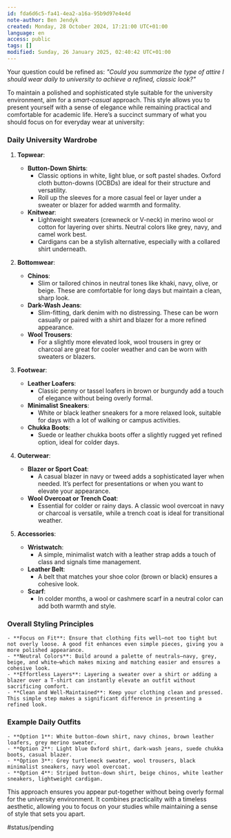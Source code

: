 ```yaml
---
id: fda6d6c5-fa41-4ea2-a16a-95b9d97e4e4d
note-author: Ben Jendyk
created: Monday, 28 October 2024, 17:21:00 UTC+01:00
language: en
access: public
tags: []
modified: Sunday, 26 January 2025, 02:40:42 UTC+01:00
---
```


Your question could be refined as: *"Could you summarize the type of attire I should wear daily to university to achieve a refined, classic look?"*

To maintain a polished and sophisticated style suitable for the university environment, aim for a *smart-casual* approach. This style allows you to present yourself with a sense of elegance while remaining practical and comfortable for academic life. Here’s a succinct summary of what you should focus on for everyday wear at university:

### Daily University Wardrobe

1. **Topwear**:
	- **Button-Down Shirts**:  
	  - Classic options in white, light blue, or soft pastel shades. Oxford cloth button-downs (OCBDs) are ideal for their structure and versatility.
	  - Roll up the sleeves for a more casual feel or layer under a sweater or blazer for added warmth and formality.
	- **Knitwear**:  
	  - Lightweight sweaters (crewneck or V-neck) in merino wool or cotton for layering over shirts. Neutral colors like grey, navy, and camel work best.
	  - Cardigans can be a stylish alternative, especially with a collared shirt underneath.

2. **Bottomwear**:
	- **Chinos**:  
	  - Slim or tailored chinos in neutral tones like khaki, navy, olive, or beige. These are comfortable for long days but maintain a clean, sharp look.
	- **Dark-Wash Jeans**:  
	  - Slim-fitting, dark denim with no distressing. These can be worn casually or paired with a shirt and blazer for a more refined appearance.
	- **Wool Trousers**:  
	  - For a slightly more elevated look, wool trousers in grey or charcoal are great for cooler weather and can be worn with sweaters or blazers.

3. **Footwear**:
	- **Leather Loafers**:  
	  - Classic penny or tassel loafers in brown or burgundy add a touch of elegance without being overly formal.
	- **Minimalist Sneakers**:  
	  - White or black leather sneakers for a more relaxed look, suitable for days with a lot of walking or campus activities.
	- **Chukka Boots**:  
	  - Suede or leather chukka boots offer a slightly rugged yet refined option, ideal for colder days.

4. **Outerwear**:
	- **Blazer or Sport Coat**:  
	  - A casual blazer in navy or tweed adds a sophisticated layer when needed. It’s perfect for presentations or when you want to elevate your appearance.
	- **Wool Overcoat or Trench Coat**:  
	  - Essential for colder or rainy days. A classic wool overcoat in navy or charcoal is versatile, while a trench coat is ideal for transitional weather.

5. **Accessories**:
	- **Wristwatch**:  
	  - A simple, minimalist watch with a leather strap adds a touch of class and signals time management.
	- **Leather Belt**:  
	  - A belt that matches your shoe color (brown or black) ensures a cohesive look.
	- **Scarf**:  
	  - In colder months, a wool or cashmere scarf in a neutral color can add both warmth and style.

### Overall Styling Principles

	- **Focus on Fit**: Ensure that clothing fits well—not too tight but not overly loose. A good fit enhances even simple pieces, giving you a more polished appearance.
	- **Neutral Colors**: Build around a palette of neutrals—navy, grey, beige, and white—which makes mixing and matching easier and ensures a cohesive look.
	- **Effortless Layers**: Layering a sweater over a shirt or adding a blazer over a T-shirt can instantly elevate an outfit without sacrificing comfort.
	- **Clean and Well-Maintained**: Keep your clothing clean and pressed. This simple step makes a significant difference in presenting a refined look.

### Example Daily Outfits

	- **Option 1**: White button-down shirt, navy chinos, brown leather loafers, grey merino sweater.
	- **Option 2**: Light blue Oxford shirt, dark-wash jeans, suede chukka boots, casual blazer.
	- **Option 3**: Grey turtleneck sweater, wool trousers, black minimalist sneakers, navy wool overcoat.
	- **Option 4**: Striped button-down shirt, beige chinos, white leather sneakers, lightweight cardigan.

This approach ensures you appear put-together without being overly formal for the university environment. It combines practicality with a timeless aesthetic, allowing you to focus on your studies while maintaining a sense of style that sets you apart.


#status/pending